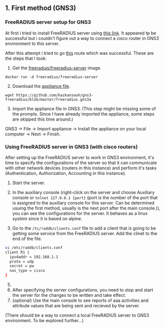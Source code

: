 ## 1. First method (GNS3)

### FreeRADIUS server setup for GNS3

At first i tried to install FreeRADIUS server using [this link](https://computingforgeeks.com/how-to-install-freeradius-and-daloradius-on-ubuntu/). It appeared tp be successful but i couldn't figure out a way to connect a cisco router in GNS3 environment to this server. 

After this attempt i tried to go [this](https://github.com/kazkansouh/gns3-freeradius) route which was successful. These are the steps that I took:

1. Get the [freeraduis/freeradius-server](https://github.com/kazkansouh/gns3-freeradius/blob/master/freeradius.gns3a) image.
```
docker run -d freeradius/freeradius-server
```
2. Download the [appliance file](https://github.com/kazkansouh/gns3-freeradius/blob/master/freeradius.gns3a).
```
wget https://github.com/kazkansouh/gns3-freeradius/blob/master/freeradius.gns3a
```
3. Import the appliance file in GNS3.
(This step might be missing some of the prompts. Since I have already imported the appliance, some steps are skipped this time around.)

GNS3 -> File -> Import appliance -> Install the appliance on your local computer -> Next -> Finish.

### Using FreeRADIUS server in GNS3 (with cisco routers)

After setting up the FreeRADIUS server to work in GNS3 environment, it's time to specify the configurations of the server so that it can communicate with other network devices (routers in this instance) and perform it's tasks (Authentication, Authorization, Accounting in this instance). 

1. Start the server.

3. In the auxiliary console (right-click on the server and choose Auxiliary console or `telnet 127.0.0.1 {port}` (port is the number of the port that is assigned to the auxiliary console for this server. Can be determined usuing the first method, usually is the next port after the main console.)), you can see the configurations for the server. It behaves as a linux system since it is based on alpine. 

5. Go to the `/tc/raddb/clients.conf` file to add a client that is going to be getting some service from the FreeRADIUS server. Add the clinet to the end of the file.
``` bash
vi /etc/raddb/clients.conf
client R1 {
  ipv4addr = 192.168.1.1
  proto = udp 
  secret = pw
  nas_type = cisco
}
```
5. 
6. After specifying the server configurations, you need to stop and start the server for the changes to be written and take effect.
7. (optional) Use the main console to see reports of aaa activities and attribute values that are being sent and recieved by the server.

(There should be a way to connect a local FreeRADIUS server to GNS3 environment. To be explored further...)

